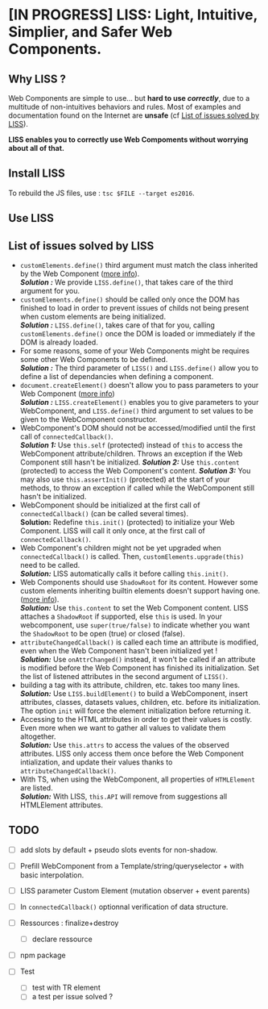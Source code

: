 # **[IN PROGRESS]** LISS: Light, Intuitive, Simplier, and Safer Web Components.

## Why LISS ?

Web Components are simple to use... but **hard to use *correctly***, due to a multitude of non-intuitives behaviors and rules. Most of examples and documentation found on the Internet are **unsafe** (cf [List of issues solved by LISS](#list-of-issues-solved-by-liss)).

**LISS enables you to correctly use Web Compoments without worrying about all of that.**

## Install LISS

To rebuild the JS files, use : `tsc $FILE --target es2016`.

## Use LISS

## List of issues solved by LISS

- `customElements.define()` third argument must match the class inherited by the Web Component ([more info](https://developer.mozilla.org/en-US/docs/Web/API/CustomElementRegistry/define)).<br/>
***Solution :*** We provide `LISS.define()`, that takes care of the third argument for you.
- `customElements.define()` should be called only once the DOM has finished to load in order to prevent issues of childs not being present when custom elements are being initialized.<br/>
***Solution :*** `LISS.define()`, takes care of that for you, calling `customElements.define()` once the DOM is loaded or immediately if the DOM is already loaded.
- For some reasons, some of your Web Components might be requires some other Web Components to be defined.<br/>
***Solution :*** The third parameter of `LISS()` and `LISS.define()` allow you to define a list of dependancies when defining a component.
- `document.createElement()` doesn't allow you to pass parameters to your Web Component ([more info](https://github.com/WICG/webcomponents/issues/605))<br/>
***Solution :*** `LISS.createElement()` enables you to give parameters to your WebComponent, and `LISS.define()` third argument to set values to be given to the WebComponent constructor.
- WebComponent's DOM should not be accessed/modified until the first call of `connectedCallback()`.<br/>
***Solution 1:*** Use `this.self` (protected) instead of `this` to access the WebComponent attribute/children. Throws an exception if the Web Component still hasn't be initialized.
***Solution 2:*** Use `this.content` (protected) to access the Web Component's content. 
***Solution 3:*** You may also use `this.assertInit()` (protected) at the start of your methods, to throw an exception if called while the WebComponent still hasn't be initialized.
- WebComponent should be initialized at the first call of `connectedCallback()` (can be called several times).<br/>
**Solution:**
Redefine `this.init()` (protected) to initialize your Web Component. LISS will call it only once, at the first call of `connectedCallback()`.
- Web Component's children might not be yet upgraded when `connectedCallback()` is called. Then, `customElements.upgrade(this)` need to be called.<br/>
***Solution:*** LISS automatically calls it before calling `this.init()`.
- Web Components should use `ShadowRoot` for its content. However some custom elements inheriting builtin elements doesn't support having one. ([more info](https://developer.mozilla.org/en-US/docs/Web/API/Element/attachShadow)).<br/>
***Solution:*** Use `this.content` to set the Web Component content. LISS attaches a `ShadowRoot` if supported, else `this` is used. In your webcomponent, use `super(true/false)` to indicate whether you want the `ShadowRoot` to be open (true) or closed (false).
- `attributeChangedCallback()` is called each time an attribute is modified, even when the Web Component hasn't been initialized yet !<br/>
***Solution:*** Use `onAttrChanged()` instead, it won't be called if an attribute is modified before the Web Component has finished its initialization. Set the list of listened attributes in the second argument of `LISS()`.
- building a tag with its attribute, children, etc. takes too many lines.<br/>
***Solution:*** Use `LISS.buildElement()` to build a WebComponent, insert attributes, classes, datasets values, children, etc. before its initialization. The option `init` will force the element initialization before returning it.
- Accessing to the HTML attributes in order to get their values is costly. Even more when we want to gather all values to validate them altogether.<br/>
***Solution:*** Use `this.attrs` to access the values of the observed attributes. LISS only access them once before the Web Component intialization, and update their values thanks to `attributeChangedCallback()`.
- With TS, when using the WebComponent, all properties of `HTMLElement` are listed.<br/>
***Solution:*** With LISS, `this.API` will remove from suggestions all HTMLElement attributes.

## TODO

- [ ] add slots by default + pseudo slots events for non-shadow.
- [ ] Prefill WebComponent from a Template/string/queryselector + with basic interpolation.

- [ ] LISS parameter Custom Element (mutation observer + event parents)
- [ ] In `connectedCallback()` optionnal verification of data structure.

- [ ] Ressources : finalize+destroy
	- [ ] declare ressource


- [ ] npm package
- [ ] Test
  - [ ] test with TR element
  - [ ] a test per issue solved ?